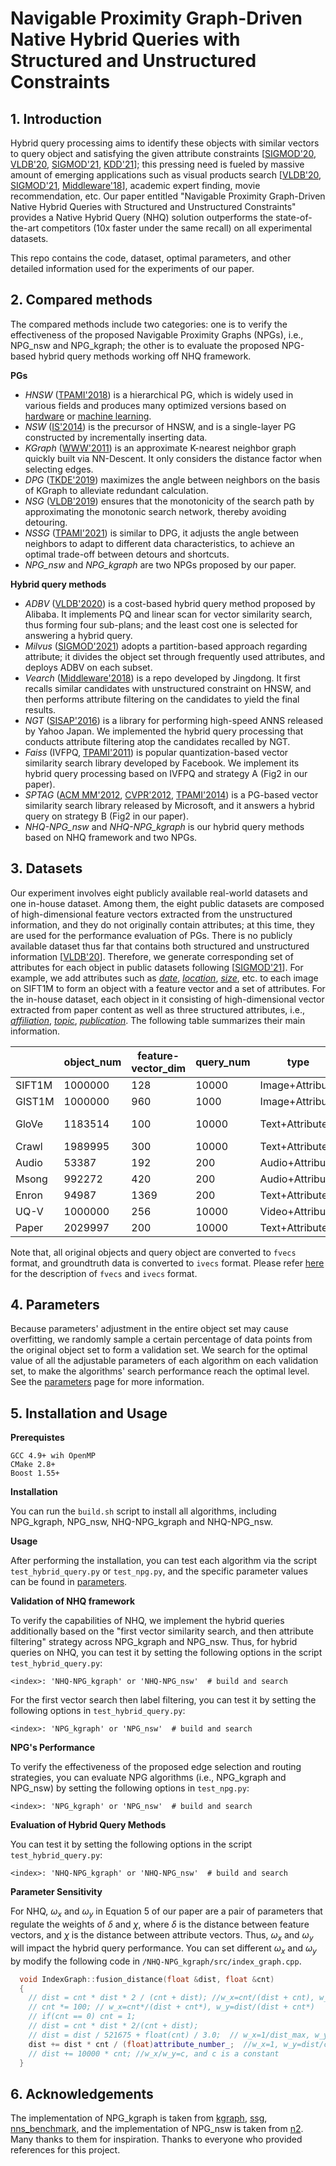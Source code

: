 # Navigable Proximity Graph-Driven Native Hybrid Queries with Structured and Unstructured Constraints

## 1. Introduction

Hybrid query processing aims to identify these objects with similar vectors to query object and satisfying the given attribute constraints [[SIGMOD'20](https://dl.acm.org/doi/abs/10.1145/3318464.3386131), [VLDB'20](https://dl.acm.org/doi/10.14778/3415478.3415541), [SIGMOD'21](https://dl.acm.org/doi/10.1145/3448016.3457550), [KDD'21](https://dl.acm.org/doi/abs/10.1145/3447548.3470811)]; this pressing need is fueled by massive amount of emerging applications such as visual products search [[VLDB'20](https://dl.acm.org/doi/10.14778/3415478.3415541), [SIGMOD'21](https://dl.acm.org/doi/10.1145/3448016.3457550), [Middleware'18](https://dl.acm.org/doi/10.1145/3284028.3284030)], academic expert finding, movie recommendation, etc. Our paper entitled "Navigable Proximity Graph-Driven Native Hybrid Queries with Structured and Unstructured Constraints" provides a Native Hybrid Query (NHQ) solution outperforms the state-of-the-art competitors (10x faster under the same recall) on all experimental datasets.

This repo contains the code, dataset, optimal parameters, and other detailed information used for the experiments of our paper.

## 2. Compared methods

The compared methods include two categories: one is to verify the effectiveness of the proposed Navigable Proximity Graphs (NPGs), i.e., NPG_nsw and NPG_kgraph; the other is to evaluate the proposed NPG-based hybrid query methods working off NHQ framework. 

**PGs**

* *HNSW* ([TPAMI'2018](https://ieeexplore.ieee.org/abstract/document/8594636)) is a hierarchical PG, which is widely used in various fields and produces many optimized versions based on [hardware](https://proceedings.neurips.cc/paper/2020/hash/788d986905533aba051261497ecffcbb-Abstract.html) or [machine learning](https://dl.acm.org/doi/10.1145/3318464.3380600).
* *NSW* ([IS'2014](https://www.sciencedirect.com/science/article/abs/pii/S0306437913001300)) is the precursor of HNSW, and is a single-layer PG constructed by incrementally inserting data.
* *KGraph* ([WWW'2011](https://dl.acm.org/doi/abs/10.1145/1963405.1963487)) is an approximate K-nearest neighbor graph quickly built via NN-Descent. It only considers the distance factor when selecting edges.
* *DPG* ([TKDE'2019](https://ieeexplore.ieee.org/abstract/document/8681160)) maximizes the angle between neighbors on the basis of KGraph to alleviate redundant calculation.
* *NSG* ([VLDB'2019](http://www.vldb.org/pvldb/vol12/p461-fu.pdf)) ensures that the monotonicity of the search path by approximating the monotonic search network, thereby avoiding detouring.
* *NSSG* ([TPAMI'2021](https://ieeexplore.ieee.org/abstract/document/9383170)) is similar to DPG, it adjusts the angle between neighbors to adapt to different data characteristics, to achieve an optimal trade-off between detours and shortcuts.
* *NPG_nsw* and *NPG_kgraph* are two NPGs proposed by our paper.

**Hybrid query methods**

* *ADBV* ([VLDB'2020](https://dl.acm.org/doi/10.14778/3415478.3415541)) is a cost-based hybrid query method proposed by Alibaba. It implements PQ and linear scan for vector similarity search, thus forming four sub-plans; and the least cost one is selected for answering a hybrid query.
* *Milvus* ([SIGMOD'2021](https://dl.acm.org/doi/10.1145/3448016.3457550)) adopts a partition-based approach regarding attribute; it divides the object set through frequently used attributes, and deploys ADBV on each subset.
* *Vearch* ([Middleware'2018](https://dl.acm.org/doi/10.1145/3284028.3284030)) is a repo developed by Jingdong. It first recalls similar candidates with unstructured constraint on HNSW, and then performs attribute filtering on the candidates to yield the final results.
* *NGT* ([SISAP'2016](https://link.springer.com/chapter/10.1007/978-3-319-46759-7_2)) is a library for performing high-speed ANNS released by Yahoo Japan. We implemented the hybrid query processing that conducts attribute filtering atop the candidates recalled by NGT.
* *Faiss* (IVFPQ, [TPAMI'2011](https://ieeexplore.ieee.org/abstract/document/5432202)) is popular quantization-based vector similarity search library developed by Facebook. We implement its hybrid query processing based on IVFPQ and strategy A (Fig2 in our paper).
* *SPTAG* ([ACM MM'2012](https://dl.acm.org/doi/abs/10.1145/2393347.2393378), [CVPR'2012](https://ieeexplore.ieee.org/abstract/document/6247790), [TPAMI'2014](https://ieeexplore.ieee.org/abstract/document/6549106)) is a PG-based vector similarity search library released by Microsoft, and it answers a hybrid query on strategy B (Fig2 in our paper).
* *NHQ-NPG_nsw* and *NHQ-NPG_kgraph* is our hybrid query methods based on NHQ framework and two NPGs.

## 3. Datasets

Our experiment involves eight publicly available real-world datasets and one in-house dataset. Among them, the eight public datasets are composed of high-dimensional feature vectors extracted from the unstructured information, and they do not originally contain attributes; at this time, they are used for the performance evaluation of PGs. There is no publicly available dataset thus far that contains both structured and unstructured information [[VLDB'20](https://dl.acm.org/doi/10.14778/3415478.3415541)]. Therefore, we generate corresponding set of attributes for each object in public datasets following [[SIGMOD'21](https://dl.acm.org/doi/10.1145/3448016.3457550)]. For example, we add attributes such as <u>*date*</u>, <u>*location*</u>, <u>*size*</u>, etc. to each image on SIFT1M to form an object with a feature vector and a set of attributes. For the in-house dataset, each object in it consisting of high-dimensional vector extracted from paper content as well as three structured attributes, i.e., <u>*affiliation*</u>, <u>*topic*</u>, <u>*publication*</u>. The following table summarizes their main information.

|           | object_num | feature-vector_dim | query_num | type        | download(vector)                                             | download (Attributes)       |
| --------- | -------- | -------- | --------- | ----------- | ------------------------------------------------------------ | ---------------------- |
| SIFT1M    | 1000000  | 128      | 10000     | Image+Attribute | [sift.tar.gz](http://corpus-texmex.irisa.fr/)(161MB)         | [sift_attribute.tar.gz](https://drive.google.com/file/d/15sflYLREoqHJGJCuBpiE1UOHad60_GKK/view) |
| GIST1M      | 1000000  | 960      | 1000      | Image+Attribute | [gist.tar.gz](http://corpus-texmex.irisa.fr/)(2.6GB)         | [gist_attribute.tar.gz](https://drive.google.com/file/d/1PFeQev-7jywvdOVXy5ubMhltbH5sFDRx/view) |
| GloVe | 1183514  | 100      | 10000     | Text+Attribute  | [glove-100.tar.gz](http://downloads.zjulearning.org.cn/data/glove-100.tar.gz)(424MB) | [glove-100_attribute.tar.gz](https://drive.google.com/file/d/10bIhmw1RC4Bk6cpJuWRli1WuwbALEKuK/view) |
| Crawl     | 1989995  | 300      | 10000     | Text+Attribute  | [crawl.tar.gz](http://downloads.zjulearning.org.cn/data/crawl.tar.gz)(1.7GB) | [crawl_attribute.tar.gz](https://drive.google.com/file/d/1d1TURrWxYAELvfiBNermEv0iiyTxAWF6/view) |
| Audio     | 53387    | 192      | 200       | Audio+Attribute | [audio.tar.gz](https://drive.google.com/file/d/1fJvLMXZ8_rTrnzivvOXiy_iP91vDyQhs/view)(26MB) | [audio_attribute.tar.gz](https://drive.google.com/file/d/1IsAGjhDSu2xrh2w16iVBEfw9vbOCRYjq/view) |
| Msong     | 992272   | 420      | 200       | Audio+Attribute | [msong.tar.gz](https://drive.google.com/file/d/1UZ0T-nio8i2V8HetAx4-kt_FMK-GphHj/view)(1.4GB) | [msong_attribute.tar.gz](https://drive.google.com/file/d/1jVpJaT5GRjxRzj4C3KSsev0clQIOEplZ/view) |
| Enron     | 94987    | 1369     | 200       | Text+Attribute  | [enron.tar.gz](https://drive.google.com/file/d/1TqV43kzuNYgAYXvXTKsAG1-ZKtcaYsmr/view)(51MB) | [enron_attribute.tar.gz](https://drive.google.com/file/d/1tbVjQlUlFS321CxW9_hfqUf4JUiXdmLi/view) |
| UQ-V      | 1000000  | 256      | 10000     | Video+Attribute | [uqv.tar.gz](https://drive.google.com/file/d/1HIdQSKGh7cfC7TnRvrA2dnkHBNkVHGsF/view?usp=sharing)(800MB) | [uqv_attribute.tar.gz](https://drive.google.com/file/d/1YN6VuLPw_u9cFREXS6jgApYjCTmzmZtv/view) |
| Paper     | 2029997  | 200      | 10000     | Text+Attribute  | [paper.tar.gz](https://drive.google.com/file/d/1t4b93_1Viuudzd5D3I6_9_9Guwm1vmTn/view)(1.41GB) | [paper_attribute.tar.gz](https://drive.google.com/file/d/1arpB0oZne3tmRCUfTfzQmIfvWVP_kuKY/view) |

Note that, all original objects and query object are converted to `fvecs` format, and groundtruth data is converted to `ivecs` format. Please refer [here](http://yael.gforge.inria.fr/file_format.html) for the description of `fvecs` and `ivecs` format.

## 4. Parameters

Because parameters' adjustment in the entire object set may cause overfitting, we randomly sample a certain percentage of data points from the original object set to form a validation set. We search for the optimal value of all the adjustable parameters of each algorithm on each validation set, to make the algorithms' search performance reach the optimal level. See the [parameters](parameters/README.md) page for more information.

## 5. Installation and Usage

**Prerequistes**

```
GCC 4.9+ wih OpenMP
CMake 2.8+
Boost 1.55+
```

**Installation**

You can run the `build.sh` script to install all algorithms, including NPG_kgraph, NPG_nsw, NHQ-NPG_kgraph and NHQ-NPG_nsw.

**Usage**

After performing the installation, you can test each algorithm via the script `test_hybrid_query.py` or `test_npg.py`, and the specific parameter values can be found in [parameters](parameters/README.md).

**Validation of NHQ framework**

To verify the capabilities of NHQ, we implement the hybrid queries additionally based on the "first vector similarity search, and then attribute filtering" strategy across NPG_kgraph and NPG_nsw. Thus, for hybrid queries on NHQ, you can test it by setting the following options in the script `test_hybrid_query.py`:

```
<index>: 'NHQ-NPG_kgraph' or 'NHQ-NPG_nsw'	# build and search
```

For the first vector search then label filtering, you can test it by setting the following options in `test_hybrid_query.py`:

```
<index>: 'NPG_kgraph' or 'NPG_nsw'	# build and search
```

**NPG's Performance**

To verify the effectiveness of the proposed edge selection and routing strategies, you can evaluate NPG algorithms (i.e., NPG_kgraph and NPG_nsw) by setting the following options in `test_npg.py`:

```
<index>: 'NPG_kgraph' or 'NPG_nsw'	# build and search
```

**Evaluation of Hybrid Query Methods**

You can test it by setting the following options in the script `test_hybrid_query.py`:

```
<index>: 'NHQ-NPG_kgraph' or 'NHQ-NPG_nsw'	# build and search
```

**Parameter Sensitivity**

For NHQ, $\omega _{x}$​ and $\omega _{y}$​ in Equation 5 of our paper are a pair of parameters that regulate the weights of $\delta$​ and $\chi$​, where $\delta$​ is the distance between feature vectors, and $\chi$​ is the distance between attribute vectors. Thus, $\omega _{x}$​ and $\omega _{y}$​ will impact the hybrid query performance. You can set different $\omega _{x}$​ and $\omega _{y}$​​ by modify the following code in `/NHQ-NPG_kgraph/src/index_graph.cpp`.

```c++
  void IndexGraph::fusion_distance(float &dist, float &cnt)
  {
    // dist = cnt * dist * 2 / (cnt + dist); //w_x=cnt/(dist + cnt), w_y=dist/(dist + cnt)
    // cnt *= 100; // w_x=cnt*/(dist + cnt*), w_y=dist/(dist + cnt*)
    // if(cnt == 0) cnt = 1;
    // dist = cnt * dist * 2/(cnt + dist);
    // dist = dist / 521675 + float(cnt) / 3.0;  // w_x=1/dist_max, w_y=1/cnt_max
    dist += dist * cnt / (float)attribute_number_;  //w_x=1, w_y=dist/cnt_max
    // dist += 10000 * cnt; //w_x/w_y=c, and c is a constant
  }
```

## 6. Acknowledgements

The implementation of NPG_kgraph is taken from [kgraph](https://github.com/aaalgo/kgraph), [ssg](https://github.com/ZJULearning/ssg), [nns_benchmark](https://github.com/DBAIWangGroup/nns_benchmark/tree/master/algorithms/DPG), and the implementation of NPG_nsw is taken from [n2](https://github.com/kakao/n2). Many thanks to them for inspiration. Thanks to everyone who provided references for this project.
